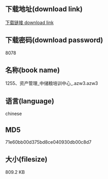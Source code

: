 ## 下载地址(download link)
[下载链接 download link](https://voluble-croquembouche-d321dc.netlify.app/?s=1255%E3%80%81%E8%B5%84%E4%BA%A7%E7%AE%A1%E7%90%86_%E4%B8%AD%E5%82%A8%E7%B2%AE%E5%9F%B9%E8%AE%AD%E4%B8%AD%E5%BF%83_.azw3)

## 下载密码(download password)
8078

## 名称(book name)
1255、资产管理_中储粮培训中心_.azw3.azw3

## 语言(language)
chinese

## MD5
71e60bb00d375bd8ce040930db00c8d7

## 大小(filesize)
809.2 KB
